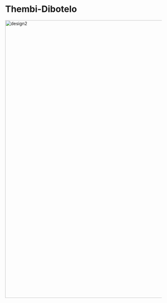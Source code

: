# Thembi-Dibotelo
<img width="896" alt="design2" src="https://github.com/GovanDBT/Thembi-Dibotelo/assets/62579660/7fe55b84-a983-4863-8c40-30d1aa461abf">
